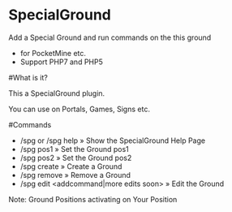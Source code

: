 # SpecialGround
Add a Special Ground and run commands on the this ground

- for PocketMine etc.
- Support PHP7 and PHP5

#What is it?

This a SpecialGround plugin. 

You can use on Portals, Games, Signs etc.

#Commands

- /spg or /spg help » Show the SpecialGround Help Page
- /spg pos1 » Set the Ground pos1
- /spg pos2 » Set the Ground pos2
- /spg create <name> » Create a Ground
- /spg remove <name> » Remove a Ground
- /spg edit <addcommand|more edits soon> » Edit the Ground

Note: Ground Positions activating on Your Position
